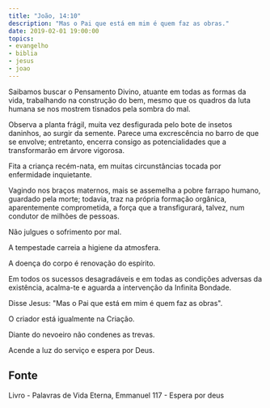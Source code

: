 ```yaml
---
title: "João, 14:10"
description: "Mas o Pai que está em mim é quem faz as obras."
date: 2019-02-01 19:00:00
topics: 
- evangelho
- biblia
- jesus
- joao
---
```


Saibamos buscar o Pensamento Divino, atuante em todas as formas da vida, trabalhando
na construção do bem, mesmo que os quadros da luta humana se nos mostrem tisnados
pela sombra do mal.

Observa a planta frágil, muita vez desfigurada pelo bote de insetos daninhos, ao surgir da
semente. Parece uma excrescência no barro de que se envolve; entretanto, encerra
consigo as potencialidades que a transformarão em árvore vigorosa.

Fita a criança recém-nata, em muitas circunstâncias tocada por enfermidade inquietante.

Vagindo nos braços maternos, mais se assemelha a pobre farrapo humano, guardado
pela morte; todavia, traz na própria formação orgânica, aparentemente comprometida, a
força que a transfigurará, talvez, num condutor de milhões de pessoas.

Não julgues o sofrimento por mal.

A tempestade carreia a higiene da atmosfera.

A doença do corpo é renovação do espírito.

Em todos os sucessos desagradáveis e em todas as condições adversas da existência,
acalma-te e aguarda a intervenção da Infinita Bondade.

Disse Jesus: "Mas o Pai que está em mim é quem faz as obras".

O criador está igualmente na Criação.

Diante do nevoeiro não condenes as trevas.

Acende a luz do serviço e espera por Deus.



## Fonte
Livro - Palavras de Vida Eterna, Emmanuel
117 - Espera por deus
